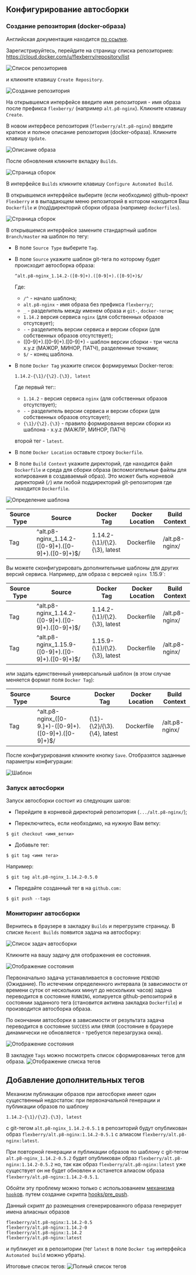 ## Конфигурирование автосборки

### Создание репозитория (docker-образа)

Английская документация находится [по ссылке](https://docs.docker.com/docker-hub/repos/).

Зарегистрируйтесь, перейдите на страницу списка репозиториев:
https://cloud.docker.com/u/flexberry/repository/list

![Список репозиториев](images/repositorylist.png)

и кликните клавишу `Create Repository`.

![Создание репозитория](images/createRepository.png)

На открывшемся интерфейсе введите имя репозитория - имя образа после префикса `flexberry/` (например `alt.p8-nginx`).
Кликните клавишу `Create`. 

В новом интерфесе репозитория (`flexberry/alt.p8-nginx`) введите краткое и полное описание репозитория (docker-образа).
Кликните клавишу `Update`.

![Описание образа](images/desctiptions.png)

После обновления кликните вкладку `Builds`.

![Страница сборок](images/builds.png)

В интерфейсе `Builds` кликните клавишу `Configure Automated Build`.

В открывшемся интерфейсе выберите (если необходимо) github-проект `Flexberry` и в выпадающем меню репозиторий в котором находится Ваш `Dockerfile` и (под)директорий сборки образа (например `dockerfiles`).

![Страница сборок](images/selectGitHubRepository.png)
 
 В открывшемся интерфейсе замените стандартный шаблон `Branch/master` на шаблон по тегу:
- В поле `Source Type` выберите `Tag`.
- В поле `Source` укажите шаблон git-тега по которому будет происходит автосборка образа:

  ```
  ^alt.p8-nginx_1.14.2-([0-9]+).([0-9]+).([0-9]+)$/
  ```
  
    Где:
    * `/^` - начало шаблона;
    *  `alt.p8-nginx` - имя образа без префикса `flexberry/`;
    * `_` - разделитель между именем образа и `git-`, `docker-тегом`;
    * `1.14.2` версия сервиса `nginx` (для собственных образов отсутсвует);
    *  `-` - разделитель версии сервиса и версии сборки (для собственных образов отсутствует);
    * ([0-9]+).([0-9]+).([0-9]+) - шаблон версии сборки - три числа x.y.z (МАЖОР, МИНОР, ПАТЧ), разделенные точками;
    * `$/` - конец шаблона.
    
- В поле `Docker Tag` укажите список формируемых Docker-тегов:
  
  ```
  1.14.2-{\1}/{\2}.{\3}, latest
  ```  
  
  Где первый тег::
  * `1.14.2` - версия сервиса `nginx` (для собственных образов отсутствует);
  * `-` - разделитель версии сервиса и версии сборки (для собственных образов отсутсвует);
  * `{\1}/{\2}.{\3}` - правило формирования версии сборки  из шаблона - x.y.z (МАЖЛР, МИНОР, ПАТЧ)
  
  второй тег - `latest`.

- В поле `Docker Location` оставьте строку `Dockerfile`.

- В поле `Build Context` укажите директорий, где находится файл `Dockerfile` и среда для сборки образа (вспомогательные файлы для копирования в создаваемый образ).
  Это может быть корневой директорий (`/`) или любой поддиректорий git-репозитория где находится `Dockerfile`.

 
 ![Определение шаблона](images/buildConfigure.png) 
 
 

 Source Type | Source | Docker Tag | Docker Location | Build Context 
-------------|--------|------------|-----------------|---------------
Tag | ^alt.p8-nginx_1.14.2-([0-9]+).([0-9]+).([0-9]+)$/ | 1.14.2-{\1}/{\2}.{\3}, latest | Dockerfile | /alt.p8-nginx/


Вы можете сконфигурировать дополнительные шаблоны для других версий сервиса.
Например, для образа с версией `nginx `1.15.9`:

Source Type | Source | Docker Tag | Docker Location | Build Context 
-------------|--------|------------|-----------------|---------------
Tag | ^alt.p8-nginx_1.14.2-([0-9]+).([0-9]+).([0-9]+)$/ | 1.14.2-{\1}/{\2}.{\3}, latest | Dockerfile | /alt.p8-nginx/ 
Tag | ^alt.p8-nginx_1.15.9-([0-9]+).([0-9]+).([0-9]+)$/ | 1.15.9-{\1}/{\2}.{\3}, latest | Dockerfile | /alt.p8-nginx/

или задать единственный универсальный шаблон (в этом случае меняется формат поля `Docker Tag`):

Source Type | Source | Docker Tag | Docker Location | Build Context 
-------------|--------|------------|-----------------|---------------
Tag | ^alt.p8-nginx_([0-9.]+)-([0-9]+).([0-9]+).([0-9]+)$/ | {\1}-{\2}/{\3}.{\4}, latest | Dockerfile | /alt.p8-nginx/ 
 

После конфигурирования кликните кнопку `Save`. Отобразятся заданные параметры конфигурации:

 ![Шаблон](images/buildedConfigure.png) 
 
 
 ### Запуск автосборки
 
 Запуск автосборки состоит из следующих шагов:
 
 
- Перейдите в корневой директорий репозитория (`.../alt.p8-nginx/`);
 
- Переключитесь, если необходимо, на нужную Вам ветку:
   
```
$ git checkout <имя_ветки>
``` 
   
- Добавьте тег:
   
```
$ git tag <имя тега>
```
   
Например:
   
```
$ git tag alt.p8-nginx_1.14.2-0.5.0
```
   
* Передайте созданный тег в на `github.com:`
   
```
$ git push --tags
```

### Мониторинг автосборки 

Вернитесь в браузере в закладку `Builds`  и перегрузите страницу.
В списке `Recent Builds` появится задача на автосборку:

![Список задач автосборки](images/buildsList.png)


Кликните на вашу задачу для отображения ее состояния.

![Отображение состояния](images/pendingState.png)

Первоначально задача устанавливается в состояние `PENDIND` (Ожидание).
По истечении определенного интервала (в зависимости от времени суток от нескольких минут до нескольких часов)
задача переводится в состояние `RUNNING`, копируется github-репозиторий в состоянии заданного тега (становится активна закладка `Dockerfile`) и производится автосборка образа.

По окончании автосборки в зависимости от результата задача переводится в состояние `SUCCESS` или `ERROR`
(состояние в браузере динамически не обновляется - требуется перезагрузка окна).

![Отображение состояния](images/successState.png)

В закладке `Tags` можно посмотреть список сформированных тегов для образа.
![Отображение списка тегов](images/listTags.png)


## Добавление дополнительных тегов

Механизм публикации образов при автосборке имеет один существенный недостаток:
при первоначальной генерации и публикации образов по шаблону
```
1.14.2-{\1}/{\2}.{\3}, latest
```
с git-тегом `alt.p8-nginx_1.14.2-0.5.1` в репозиторий будут опубликован образ
`flexberry/alt.p8-nginx:1.14.2-0.5.1` с алиасом
`flexberry/alt.p8-nginx:latest`.

При повторной  генерации и публикации образов по шаблону
с git-тегом `alt.p8-nginx_1.14.2-0.5.2`
будет опубликован образ `flexberry/alt.p8-nginx:1.14.2-0.5.2`
но, так как образ `flexberry/alt.p8-nginx:latest` уже существует 
он не будет обновлен и останется алиасом образа 
`flexberry/alt.p8-nginx:1.14.2-0.5.1`.

Обойти эту проблему можно только с использованием 
[механизма `hook`ов](https://docs.docker.com/docker-hub/builds/advanced/#custom-build-phase-hooks).
путем создание скрипта 
[hooks/pre_push](https://github.com/Flexberry/dockerfiles/blob/master/alt.p8-nginx/hooks/pre_push).

Данный скрипт до размещения сгенерированного образа генерирует имена алиасных образов
```
flexberry/alt.p8-nginx:1.14.2-0.5
flexberry/alt.p8-nginx:1.14.2-0
flexberry/alt.p8-nginx:1.14.2
flexberry/alt.p8-nginx:latest
``` 
и публикует их в репозитории (тег `latest` в поле `Docker tag` интерфейса `Automated build` можно убрать).

Итоговые список тегов:
![Полный список тегов](images/fullListTags.png)


 



